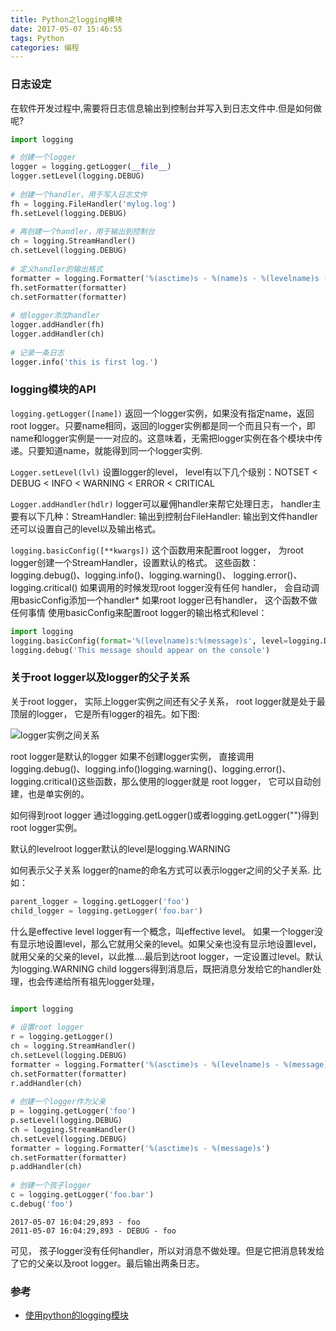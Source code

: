 ```yaml
---
title: Python之logging模块
date: 2017-05-07 15:46:55
tags: Python
categories: 编程
---
```

### 日志设定
在软件开发过程中,需要将日志信息输出到控制台并写入到日志文件中.但是如何做呢?

```python
import logging  

# 创建一个logger  
logger = logging.getLogger(__file__)  
logger.setLevel(logging.DEBUG)  
   
# 创建一个handler，用于写入日志文件  
fh = logging.FileHandler('mylog.log')  
fh.setLevel(logging.DEBUG)  
   
# 再创建一个handler，用于输出到控制台  
ch = logging.StreamHandler()  
ch.setLevel(logging.DEBUG)  
   
# 定义handler的输出格式  
formatter = logging.Formatter('%(asctime)s - %(name)s - %(levelname)s - %(message)s')  
fh.setFormatter(formatter)  
ch.setFormatter(formatter)  
  
# 给logger添加handler  
logger.addHandler(fh)  
logger.addHandler(ch)  
  
# 记录一条日志  
logger.info('this is first log.')  
```

### logging模块的API
`logging.getLogger([name])`
返回一个logger实例，如果没有指定name，返回root logger。只要name相同，返回的logger实例都是同一个而且只有一个，即name和logger实例是一一对应的。这意味着，无需把logger实例在各个模块中传递。只要知道name，就能得到同一个logger实例.

`Logger.setLevel(lvl)`
设置logger的level， level有以下几个级别：NOTSET < DEBUG < INFO < WARNING < ERROR < CRITICAL

`Logger.addHandler(hdlr)`
logger可以雇佣handler来帮它处理日志， handler主要有以下几种：StreamHandler: 输出到控制台FileHandler:   输出到文件handler还可以设置自己的level以及输出格式。

`logging.basicConfig([**kwargs])`
这个函数用来配置root logger， 为root logger创建一个StreamHandler，设置默认的格式。
这些函数： logging.debug()、logging.info()、logging.warning()、   logging.error()、logging.critical() 如果调用的时候发现root logger没有任何   handler， 会自动调用basicConfig添加一个handler* 如果root logger已有handler， 这个函数不做任何事情
使用basicConfig来配置root logger的输出格式和level：

```python
import logging  
logging.basicConfig(format='%(levelname)s:%(message)s', level=logging.DEBUG)  
logging.debug('This message should appear on the console')  
```

### 关于root logger以及logger的父子关系
关于root logger， 实际上logger实例之间还有父子关系， root logger就是处于最顶层的logger， 它是所有logger的祖先。如下图:

![logger实例之间关系](python-logging-2017-05-07)

root logger是默认的logger
如果不创建logger实例， 直接调用logging.debug()、logging.info()logging.warning()、logging.error()、logging.critical()这些函数，那么使用的logger就是 root logger， 它可以自动创建，也是单实例的。

如何得到root logger
通过logging.getLogger()或者logging.getLogger("")得到root logger实例。

默认的levelroot 
logger默认的level是logging.WARNING

如何表示父子关系
logger的name的命名方式可以表示logger之间的父子关系. 比如：
```python
parent_logger = logging.getLogger('foo')
child_logger = logging.getLogger('foo.bar')
```

什么是effective level
logger有一个概念，叫effective level。 如果一个logger没有显示地设置level，那么它就用父亲的level。如果父亲也没有显示地设置level， 就用父亲的父亲的level，以此推....最后到达root logger，一定设置过level。默认为logging.WARNING
child loggers得到消息后，既把消息分发给它的handler处理，也会传递给所有祖先logger处理，

```python

import logging  
   
# 设置root logger  
r = logging.getLogger()  
ch = logging.StreamHandler()  
ch.setLevel(logging.DEBUG)  
formatter = logging.Formatter('%(asctime)s - %(levelname)s - %(message)s')  
ch.setFormatter(formatter)  
r.addHandler(ch)  
   
# 创建一个logger作为父亲  
p = logging.getLogger('foo')  
p.setLevel(logging.DEBUG)  
ch = logging.StreamHandler()  
ch.setLevel(logging.DEBUG)  
formatter = logging.Formatter('%(asctime)s - %(message)s')  
ch.setFormatter(formatter)  
p.addHandler(ch)  
   
# 创建一个孩子logger  
c = logging.getLogger('foo.bar')  
c.debug('foo') 
```

```
2017-05-07 16:04:29,893 - foo  
2011-05-07 16:04:29,893 - DEBUG - foo 
```
可见， 孩子logger没有任何handler，所以对消息不做处理。但是它把消息转发给了它的父亲以及root logger。最后输出两条日志。

### 参考
* [使用python的logging模块](http://kenby.iteye.com/blog/1162698)
